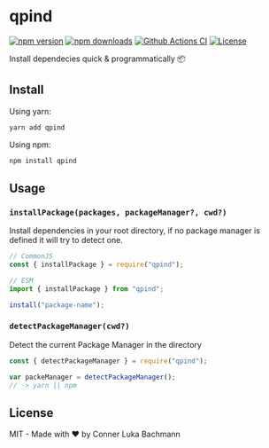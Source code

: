# qpind

[![npm version][npm-version-src]][npm-version-href]
[![npm downloads][npm-downloads-src]][npm-downloads-href]
[![Github Actions CI][github-actions-ci-src]][github-actions-ci-href]
[![License][license-src]][license-href]

Install dependecies quick & programmatically 📦

## Install

Using yarn:

```sh
yarn add qpind
```

Using npm:

```sh
npm install qpind
```

## Usage

### `installPackage(packages, packageManager?, cwd?)`

Install dependencies in your root directory, if no package manager is defined it will try to detect one.

```js
// CommonJS
const { installPackage } = require("qpind");

// ESM
import { installPackage } from "qpind";

install("package-name");
```

### `detectPackageManager(cwd?)`

Detect the current Package Manager in the directory

```js
const { detectPackageManager } = require("qpind");

var packeManager = detectPackageManager();
// -> yarn || npm
```

## License

MIT - Made with ❤️ by Conner Luka Bachmann

<!-- Badges -->

[npm-version-src]: https://img.shields.io/npm/v/qpind/latest.svg
[npm-version-href]: https://npmjs.com/package/qpind
[npm-downloads-src]: https://img.shields.io/npm/dt/qpind.svg
[npm-downloads-href]: https://npmjs.com/package/qpind
[github-actions-ci-src]: https://github.com/intevel/nqpind/actions/workflows/ci.yml/badge.svg
[github-actions-ci-href]: https://github.com/intevel/qpind/actions?query=workflow%3Aci
[license-src]: https://img.shields.io/npm/l/qpind.svg
[license-href]: https://npmjs.com/package/qpind
